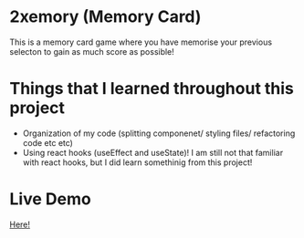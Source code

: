 # 2xemory (Memory Card)

This is a memory card game where you have memorise your previous selecton to gain as much score as possible!

# Things that I learned throughout this project

- Organization of my code (splitting componenet/ styling files/ refactoring code etc etc)
- Using react hooks (useEffect and useState)! I am still not that familiar with react hooks, but I did learn somethinig from this project!

# Live Demo

[Here!](https://wyhong3103.github.io/memory-card/)